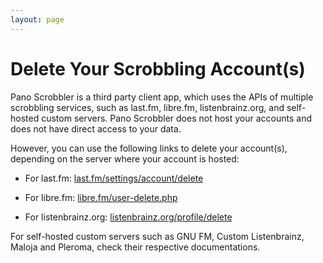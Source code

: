 ```yaml
---
layout: page
---
```


# Delete Your Scrobbling Account(s)

Pano Scrobbler is a third party client app, which uses the APIs of multiple scrobbling services, such as last.fm, libre.fm, listenbrainz.org, and self-hosted custom servers. Pano Scrobbler does not host your accounts and does not have direct access to your data.

However, you can use the following links to delete your account(s), depending on the server where your account is hosted:

- For last.fm: [last.fm/settings/account/delete](https://www.last.fm/settings/account/delete)

- For libre.fm: [libre.fm/user-delete.php](https://libre.fm/user-delete.php)

- For listenbrainz.org: [listenbrainz.org/profile/delete](https://listenbrainz.org/profile/delete)

For self-hosted custom servers such as GNU FM, Custom Listenbrainz, Maloja and Pleroma, check their respective documentations.